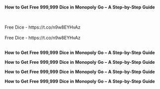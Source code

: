 <strong>How</strong> <strong>to</strong> <strong>Get</strong> <strong>Free</strong> <strong>999,999</strong> <strong>Dice</strong> <strong>in</strong> <strong>Monopoly</strong> <strong>Go</strong> <strong>–</strong> <strong>A</strong> <strong>Step-by-Step</strong> <strong>Guide</strong>

<br>
<br>Free Dice - https://t.co/n9w8EYHvAz
<br>
<br>Free Dice - https://t.co/n9w8EYHvAz
<br>
<br>

<strong>How</strong> <strong>to</strong> <strong>Get</strong> <strong>Free</strong> <strong>999,999</strong> <strong>Dice</strong> <strong>in</strong> <strong>Monopoly</strong> <strong>Go</strong> <strong>–</strong> <strong>A</strong> <strong>Step-by-Step</strong> <strong>Guide</strong>

<strong>How</strong> <strong>to</strong> <strong>Get</strong> <strong>Free</strong> <strong>999,999</strong> <strong>Dice</strong> <strong>in</strong> <strong>Monopoly</strong> <strong>Go</strong> <strong>–</strong> <strong>A</strong> <strong>Step-by-Step</strong> <strong>Guide</strong>

<strong>How</strong> <strong>to</strong> <strong>Get</strong> <strong>Free</strong> <strong>999,999</strong> <strong>Dice</strong> <strong>in</strong> <strong>Monopoly</strong> <strong>Go</strong> <strong>–</strong> <strong>A</strong> <strong>Step-by-Step</strong> <strong>Guide</strong>

<strong>How</strong> <strong>to</strong> <strong>Get</strong> <strong>Free</strong> <strong>999,999</strong> <strong>Dice</strong> <strong>in</strong> <strong>Monopoly</strong> <strong>Go</strong> <strong>–</strong> <strong>A</strong> <strong>Step-by-Step</strong> <strong>Guide</strong>
